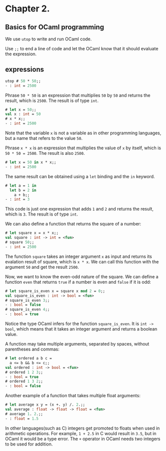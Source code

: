 # Chapter 2.

## Basics for OCaml programming

We use `utop` to write and run OCaml code.

Use `;;` to end a line of code and let the OCaml know that it should evaluate the expression.

## expressions

```ocaml
utop # 50 * 50;;
- : int = 2500
```

Phrase `50 * 50` is an expression that multiplies `50` by `50` and returns the result, which is `2500`. The result is of type `int`.

```ocaml
# let x = 50;;
val x : int = 50
# x * x;;
- : int = 2500
```

Note that the variable `x` is not a variable as in other programming languages, but a name that refers to the value `50`.

Phrase `x * x` is an expression that multiplies the value of `x` by itself, which is `50 * 50 = 2500`. The result is also `2500`.

```ocaml
# let x = 50 in x * x;;
- : int = 2500
```

The same result can be obtained using a `let` binding and the `in` keyword.

```ocaml
# let a = 1 in 
  let b = 2 in 
    a + b;;
- : int = 3
```

This code is just one expression that adds `1` and `2` and returns the result, which is `3`. The result is of type `int`.

We can also define a function that returns the square of a number:

```ocaml
# let square x = x * x;;
val square : int -> int = <fun>
# square 50;;
- : int = 2500
```

The function `square` takes an integer argument `x` as input and returns its evalation result of square, which is `x * x`. We can call this function with the argument `50` and get the result `2500`.

Now, we want to know the even-odd nature of the square. We can define a function `even` that returns `true` if a number is even and `false` if it is odd:

```ocaml
# let square_is_even x = square x mod 2 = 0;;
val square_is_even : int -> bool = <fun>
# square_is_even 3;;
- : bool = false
# square_is_even 4;;
- : bool = true
```

Notice the type OCaml infers for the function `square_is_even`. It is `int -> bool`, which means that it takes an integer argument and returns a boolean value.

A function may take multiple arguments, separated by spaces, without parentheses and commas:
```ocaml
# let ordered a b c = 
  a <= b && b <= c;;
val ordered : int -> bool = <fun>
# ordered 1 2 3;;
- : bool = true
# ordered 1 3 2;;
- : bool = false
```

Another example of a function that takes multiple float arguments:
```ocaml
# let average x y = (x +. y) /. 2.;;
val average : float -> float -> float = <fun>
# average 1. 2.;;
- : float = 1.5
```

In other languages(such as C) integers get promoted to floats when used in arithmetic operations. For example, `1 + 2.5` in C would result in `3.5`, but in OCaml it would be a type error. The `+` operator in OCaml needs two integers to be used for addition.

